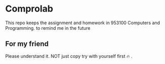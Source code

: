 # Comprolab
This repo keeps the assignment and homework in 953100 Computers and Programming.
to remind me in the future 

## For my friend 
Please understand it. NOT just copy try with yourself first :fire: .
